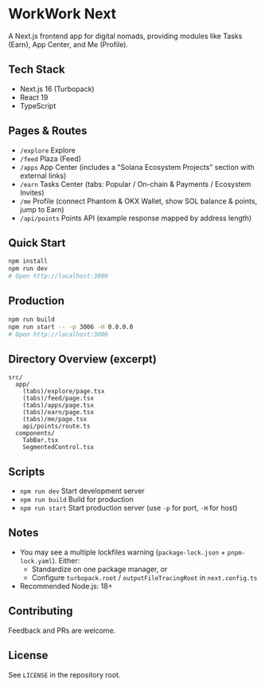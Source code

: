 # WorkWork Next

A Next.js frontend app for digital nomads, providing modules like Tasks (Earn), App Center, and Me (Profile).

## Tech Stack
- Next.js 16 (Turbopack)
- React 19
- TypeScript

## Pages & Routes
- `/explore` Explore
- `/feed` Plaza (Feed)
- `/apps` App Center (includes a "Solana Ecosystem Projects" section with external links)
- `/earn` Tasks Center (tabs: Popular / On-chain & Payments / Ecosystem Invites)
- `/me` Profile (connect Phantom & OKX Wallet, show SOL balance & points, jump to Earn)
- `/api/points` Points API (example response mapped by address length)

## Quick Start
```bash
npm install
npm run dev
# Open http://localhost:3000
```

## Production
```bash
npm run build
npm run start -- -p 3006 -H 0.0.0.0
# Open http://localhost:3006
```

## Directory Overview (excerpt)
```
src/
  app/
    (tabs)/explore/page.tsx
    (tabs)/feed/page.tsx
    (tabs)/apps/page.tsx
    (tabs)/earn/page.tsx
    (tabs)/me/page.tsx
    api/points/route.ts
  components/
    TabBar.tsx
    SegmentedControl.tsx
```

## Scripts
- `npm run dev` Start development server
- `npm run build` Build for production
- `npm run start` Start production server (use `-p` for port, `-H` for host)

## Notes
- You may see a multiple lockfiles warning (`package-lock.json` + `pnpm-lock.yaml`). Either:
  - Standardize on one package manager, or
  - Configure `turbopack.root` / `outputFileTracingRoot` in `next.config.ts`
- Recommended Node.js: 18+

## Contributing
Feedback and PRs are welcome.

## License
See `LICENSE` in the repository root.

